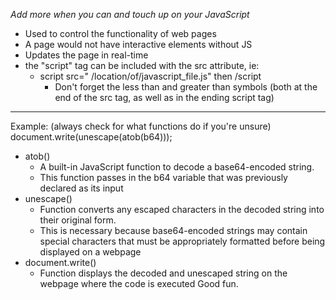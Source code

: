 *Add more when you can and touch up on your JavaScript*
- Used to control the functionality of web pages
- A page would not have interactive elements without JS
- Updates the page in real-time
- the "script" tag can be included with the src attribute, ie:
	- script src=" /location/of/javascript_file.js" then /script
		- Don't forget the less than and greater than symbols (both at the end of the src tag, as well as in the ending script tag)


---

Example: 
(always check for what functions do if you're unsure)
document.write(unescape(atob(b64)));
- atob() 
	- A built-in JavaScript function to decode a base64-encoded string. 
	- This function passes in the b64 variable that was previously declared as its input
- unescape()
	- Function converts any escaped characters in the decoded string into their original form. 
	- This is necessary because base64-encoded strings may contain special characters that must be appropriately formatted before being displayed on a webpage
- document.write()
	- Function displays the decoded and unescaped string on the webpage where the code is executed
  Good fun. 